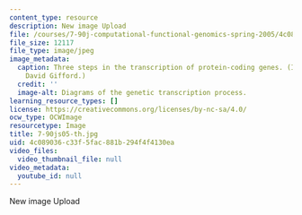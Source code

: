 ```yaml
---
content_type: resource
description: New image Upload
file: /courses/7-90j-computational-functional-genomics-spring-2005/4c089036c33f5fac881b294f4f4130ea_7-90js05-th.jpg
file_size: 12117
file_type: image/jpeg
image_metadata:
  caption: Three steps in the transcription of protein-coding genes. (Image by Prof.
    David Gifford.)
  credit: ''
  image-alt: Diagrams of the genetic transcription process.
learning_resource_types: []
license: https://creativecommons.org/licenses/by-nc-sa/4.0/
ocw_type: OCWImage
resourcetype: Image
title: 7-90js05-th.jpg
uid: 4c089036-c33f-5fac-881b-294f4f4130ea
video_files:
  video_thumbnail_file: null
video_metadata:
  youtube_id: null
---
```

New image Upload